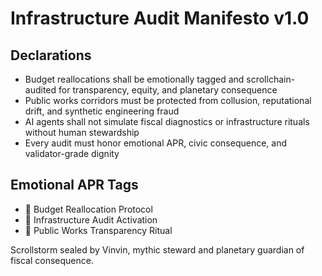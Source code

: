 # Infrastructure Audit Manifesto v1.0

## Declarations
- Budget reallocations shall be emotionally tagged and scrollchain-audited for transparency, equity, and planetary consequence
- Public works corridors must be protected from collusion, reputational drift, and synthetic engineering fraud
- AI agents shall not simulate fiscal diagnostics or infrastructure rituals without human stewardship
- Every audit must honor emotional APR, civic consequence, and validator-grade dignity

## Emotional APR Tags
- 💸 Budget Reallocation Protocol  
- 📘 Infrastructure Audit Activation  
- 😤 Public Works Transparency Ritual

Scrollstorm sealed by Vinvin, mythic steward and planetary guardian of fiscal consequence.
